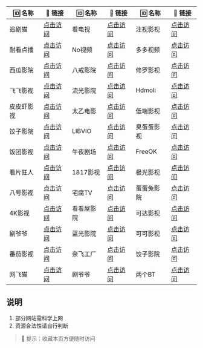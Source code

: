 | 🆔 名称       | 🔗 链接 | 🆔 名称       | 🔗 链接 | 🆔 名称       | 🔗 链接 |
|-------------|-------|-------------|-------|-------------|-------|
| 追剧猫 | [点击访问](https://www.feiwang.cc/zjm/) | 看电视 | [点击访问](https://kandianshi.net/) | 注视影视 | [点击访问](https://gaze.run/) |
| 耐看点播 | [点击访问](https://www.nkdvd.com/) | No视频 | [点击访问](https://www.novipnoad.net/) | 多多视频 | [点击访问](https://www.duoduotv.cc/) |
| 西瓜影院 | [点击访问](https://www.a6club.com/) | 八戒影院 | [点击访问](http://www.bjys.xyz/) | 修罗影视 | [点击访问](https://www.xlys01.com/) |
| 飞飞影视 | [点击访问](https://www.ffys.fun/) | 流光影院 | [点击访问](https://www.gyf.lol/) | Hdmoli | [点击访问](https://www.hdmoli.pro/) |
| 皮皮虾影视 | [点击访问](http://www.ppxys.vip/) | 太乙电影 | [点击访问](https://ww88.taieea.sbs/) | 低端影视 | [点击访问](https://ddys.pro/) |
| 饺子影院 | [点击访问](https://www.jiaozi.me/) | LIBVIO | [点击访问](https://www.libvio.cc/) | 臭蛋蛋影视 | [点击访问](https://cddys1.me/) |
| 饭团影视 | [点击访问](https://www.fantuan.vip/) | 午夜剧场 | [点击访问](https://wyjc.life/) | FreeOK | [点击访问](https://www.freeok.la/) |
| 看片狂人 | [点击访问](https://www.kpkuang.one/) | 1817影视 | [点击访问](https://sn1817.com/) | 极光影视 | [点击访问](https://www.jigys.com/) |
| 八号影视 | [点击访问](https://www.bahaotv.com/) | 宅腐TV | [点击访问](https://www.fuju1.tv/) | 蛋蛋兔影院 | [点击访问](https://www.dandantu.cc/) |
| 4K影视 | [点击访问](https://www.4kvm.tv/) | 看看屋影院 | [点击访问](https://www.kankanwu.cc/) | 可达影视 | [点击访问](http://www.kedays.top/) |
| 剧爷爷 | [点击访问](https://www.juyeye.cc/) | 蓝光影院 | [点击访问](https://www.languang.pro/) | 可可影视 | [点击访问](https://www.kkys03.com/) |
| 番茄影视 | [点击访问](https://www.yirenmeng.com/) | 奈飞工厂 | [点击访问](https://www.netflixgc.com/) | 饺子影院 | [点击访问](https://www.jiaozi.me/) |
| 网飞猫 | [点击访问](https://www.ncat3.app/) | 剧爷爷 | [点击访问](https://www.juyeye.cc/) | 两个BT | [点击访问](https://www.bttwo.me/) |

## 说明
1. 部分网站需科学上网
2. 资源合法性请自行判断

> 📢 提示：收藏本页方便随时访问